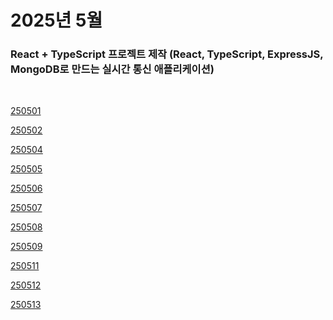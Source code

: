 # 2025년 5월

### React + TypeScript 프로젝트 제작 (React, TypeScript, ExpressJS, MongoDB로 만드는 실시간 통신 애플리케이션)

<br />

[250501](/DateLink/2025-05/250501.md)

[250502](/DateLink/2025-05/250502.md)

[250504](/DateLink/2025-05/250504.md)

[250505](/DateLink/2025-05/250505.md)

[250506](/DateLink/2025-05/250506.md)

[250507](/DateLink/2025-05/250507.md)

[250508](/DateLink/2025-05/250508.md)

[250509](/DateLink/2025-05/250509.md)

[250511](/DateLink/2025-05/250511.md)

[250512](/DateLink/2025-05/250512.md)

[250513](/DateLink/2025-05/250513.md)

<!-- [250514](/DateLink/2025-05/250514.md)

[250515](/DateLink/2025-05/250515.md)

[250517](/DateLink/2025-05/250517.md)

[250518](/DateLink/2025-05/250518.md)

[250520](/DateLink/2025-05/250520.md)

[250521](/DateLink/2025-05/250521.md)

[250522](/DateLink/2025-05/250522.md)

[250523](/DateLink/2025-05/250523.md)

[250524](/DateLink/2025-05/250524.md)

[250525](/DateLink/2025-05/250525.md)

[250527](/DateLink/2025-05/250527.md)

[250529](/DateLink/2025-05/250529.md)

[250530](/DateLink/2025-05/250530.md) -->
